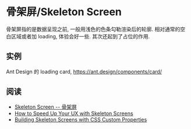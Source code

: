 # 骨架屏/Skeleton Screen

骨架屏指的是数据呈现之前, 一般用浅色的色条勾勒渲染后的轮廓. 相对通常的空白区域或者加 loading, 体验会好一些. 其次还起到了占位的作用.

## 实例

Ant Design 的 loading card, <https://ant.design/components/card/>

## 阅读

* [Skeleton Screen -- 骨架屏](http://www.bestvist.com/2018/01/19/skeleton-screen/)
* [How to Speed Up Your UX with Skeleton Screens](https://www.sitepoint.com/how-to-speed-up-your-ux-with-skeleton-screens/)
* [Building Skeleton Screens with CSS Custom Properties](https://css-tricks.com/building-skeleton-screens-css-custom-properties/)
